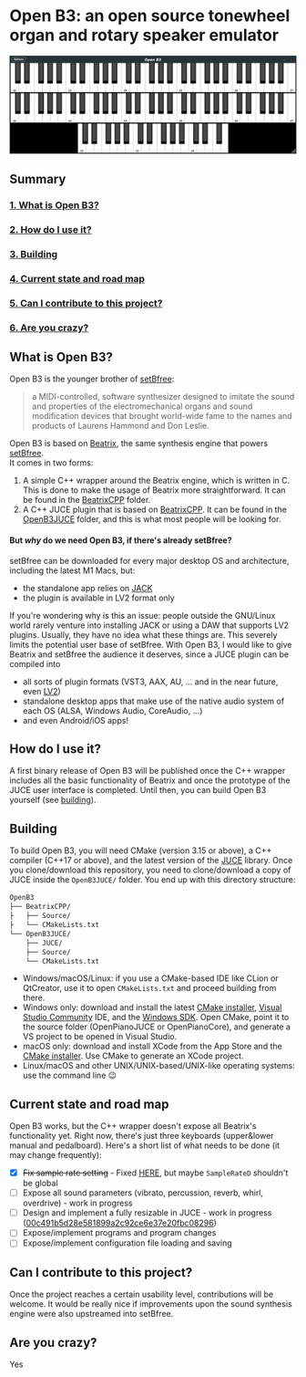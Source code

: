# Open B3: an open source tonewheel organ and rotary speaker emulator

![](Documentation/Images/openB3_screenshot.png)

## Summary
### [1. What is Open B3?](#what-is-open-b3)
### [2. How do I use it?](#how-do-i-use-it)
### [3. Building](#building)
### [4. Current state and road map](#current-state-and-road-map)
### [5. Can I contribute to this project?](#can-i-contribute-to-this-project)
### [6. Are you crazy?](#are-you-crazy)


## What is Open B3?
Open B3 is the younger brother of [setBfree](https://github.com/pantherb/setBfree):
> a MIDI-controlled, software synthesizer designed to imitate the sound and properties of the electromechanical organs and sound modification devices that brought world-wide fame to the names and products of Laurens Hammond and Don Leslie.

Open B3 is based on [Beatrix](https://github.com/pantherb/setBfree/tree/master/src), the same synthesis engine that powers [setBfree](https://github.com/pantherb/setBfree).  
It comes in two forms:
1. A simple C++ wrapper around the Beatrix engine, which is written in C. This is done to make the usage of Beatrix more straightforward. It can be found in the [BeatrixCPP](./BeatrixCPP) folder.
2. A C++ JUCE plugin that is based on [BeatrixCPP](./BeatrixCPP). It can be found in the [OpenB3JUCE](./OpenB3JUCE) folder, and this is what most people will be looking for.

#### But *why* do we need Open B3, if there's already setBfree?
setBfree can be downloaded for every major desktop OS and architecture, including the latest M1 Macs, but:
- the standalone app relies on [JACK](https://jackaudio.org/)
- the plugin is available in LV2 format only

If you're wondering why is this an issue: people outside the GNU/Linux world rarely venture into installing JACK or using a DAW that supports LV2 plugins. Usually, they have no idea what these things are. This severely limits the potential user base of setBfree. With Open B3, I would like to give Beatrix and setBfree the audience it deserves, since a JUCE plugin can be compiled into
- all sorts of plugin formats (VST3, AAX, AU, ... and in the near future, even [LV2](https://github.com/juce-framework/JUCE/issues/123))
- standalone desktop apps that make use of the native audio system of each OS (ALSA, Windows Audio, CoreAudio, ...)
- and even Android/iOS apps!

## How do I use it?
A first binary release of Open B3 will be published once the C++ wrapper includes all the basic functionality of Beatrix and once the prototype of the JUCE user interface is completed. Until then, you can build Open B3 yourself (see [building](#building)).

## Building
To build Open B3, you will need CMake (version 3.15 or above), a C++ compiler (C++17 or above), and the latest version of the [JUCE](https://github.com/juce-framework/JUCE) library. Once you clone/download this repository, you need to clone/download a copy of JUCE inside the `OpenB3JUCE/` folder. You end up with this directory structure:

```
OpenB3
├── BeatrixCPP/
├   ├── Source/
├   └── CMakeLists.txt
└── OpenB3JUCE/
    ├── JUCE/
    ├── Source/
    └── CMakeLists.txt
```
* Windows/macOS/Linux: if you use a CMake-based IDE like CLion or QtCreator, use it to open `CMakeLists.txt` and proceed building from there.
* Windows only: download and install the latest [CMake installer](https://cmake.org/download/), [Visual Studio Community](https://visualstudio.microsoft.com/vs/community/) IDE, and the [Windows SDK](https://developer.microsoft.com/en-us/windows/downloads/windows-sdk/). Open CMake, point it to the source folder (OpenPianoJUCE or OpenPianoCore), and generate a VS project to be opened in Visual Studio.
* macOS only: download and install XCode from the App Store and the [CMake installer](https://cmake.org/download/). Use CMake to generate an XCode project.
* Linux/macOS and other UNIX/UNIX-based/UNIX-like operating systems: use the command line :wink:

## Current state and road map
Open B3 works, but the C++ wrapper doesn't expose all Beatrix's functionality yet. Right now, there's just three keyboards (upper&lower manual and pedalboard). Here's a short list of what needs to be done (it may change frequently):
* [x] ~~Fix sample rate setting~~ - Fixed [HERE](https://github.com/michele-perrone/OpenB3/commit/47b80a901304214211a673c8e0176784a26215e3), but maybe `SampleRateD` shouldn't be global
* [ ] Expose all sound parameters (vibrato, percussion, reverb, whirl, overdrive) - work in progress 
* [ ] Design and implement a fully resizable in JUCE - work in progress ([00c491b5d28e581899a2c92ce6e37e20fbc08296](https://github.com/michele-perrone/OpenB3/commit/00c491b5d28e581899a2c92ce6e37e20fbc08296))
* [ ] Expose/implement programs and program changes
* [ ] Expose/implement configuration file loading and saving

## Can I contribute to this project?
Once the project reaches a certain usability level, contributions will be welcome. It would be really nice if improvements upon the sound synthesis engine were also upstreamed into setBfree.

## Are you crazy?
Yes
